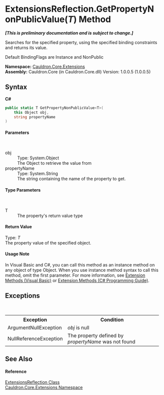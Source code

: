 # ExtensionsReflection.GetPropertyNonPublicValue(*T*) Method 
 _**\[This is preliminary documentation and is subject to change.\]**_

Searches for the specified property, using the specified binding constraints and returns its value. 

 Default BindingFlags are Instance and NonPublic

**Namespace:**&nbsp;<a href="N_Cauldron_Core_Extensions">Cauldron.Core.Extensions</a><br />**Assembly:**&nbsp;Cauldron.Core (in Cauldron.Core.dll) Version: 1.0.0.5 (1.0.0.5)

## Syntax

**C#**<br />
``` C#
public static T GetPropertyNonPublicValue<T>(
	this Object obj,
	string propertyName
)

```


#### Parameters
&nbsp;<dl><dt>obj</dt><dd>Type: System.Object<br />The Object to retrieve the value from</dd><dt>propertyName</dt><dd>Type: System.String<br />The string containing the name of the property to get.</dd></dl>

#### Type Parameters
&nbsp;<dl><dt>T</dt><dd>The property's return value type</dd></dl>

#### Return Value
Type: *T*<br />The property value of the specified object.

#### Usage Note
In Visual Basic and C#, you can call this method as an instance method on any object of type Object. When you use instance method syntax to call this method, omit the first parameter. For more information, see <a href="http://msdn.microsoft.com/en-us/library/bb384936.aspx">Extension Methods (Visual Basic)</a> or <a href="http://msdn.microsoft.com/en-us/library/bb383977.aspx">Extension Methods (C# Programming Guide)</a>.

## Exceptions
&nbsp;<table><tr><th>Exception</th><th>Condition</th></tr><tr><td>ArgumentNullException</td><td>*obj* is null</td></tr><tr><td>NullReferenceException</td><td>The property defined by *propertyName* was not found</td></tr></table>

## See Also


#### Reference
<a href="T_Cauldron_Core_Extensions_ExtensionsReflection">ExtensionsReflection Class</a><br /><a href="N_Cauldron_Core_Extensions">Cauldron.Core.Extensions Namespace</a><br />